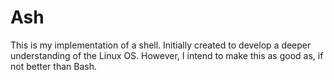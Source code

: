 # Ash
This is my implementation of a shell. Initially created to develop a deeper understanding of the Linux OS. However, I intend to make this as good as, if not better than Bash.


